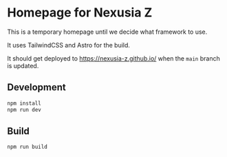 # Homepage for Nexusia Z

This is a temporary homepage until we decide what framework to use.

It uses TailwindCSS and Astro for the build.

It should get deployed to https://nexusia-z.github.io/ when the `main` branch is updated.

## Development

```bash
npm install
npm run dev
```

## Build

```bash
npm run build
```
